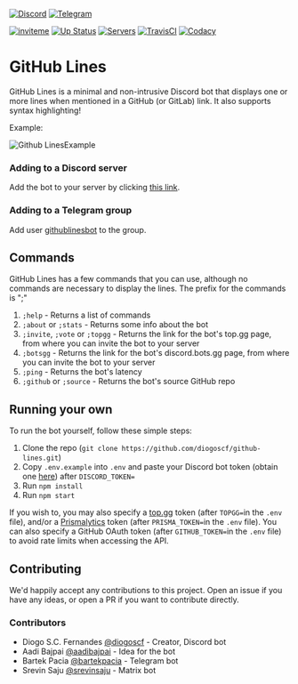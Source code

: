 [![Discord][discord-badge]][discord-link]
[![Telegram][telegram-badge]][telegram-link]

[![inviteme][discord-topgg-badge]][discord-link]
[![Up Status][discord-topgg-status-badge]][discord-link]
[![Servers][discord-topgg-servers-badge]][discord-link]
[![TravisCI][travis-badge]][travis-link]
[![Codacy][codacy-badge]][codacy-link]


# GitHub Lines

GitHub Lines is a minimal and non-intrusive Discord bot that displays one or
more lines when mentioned in a GitHub (or GitLab) link. It also supports syntax
highlighting!

Example:

![Github LinesExample][example-image]

### Adding to a Discord server

Add the bot to your server by clicking [this link][discord-add-link].


### Adding to a Telegram group

Add user [githublinesbot][telegram-link] to the group.

## Commands

GitHub Lines has a few commands that you can use, although no commands are
necessary to display the lines. The prefix for the commands is ";"

 1. `;help` - Returns a list of commands
 2. `;about` or `;stats` - Returns some info about the bot
 3. `;invite`, `;vote` or `;topgg` - Returns the link for the bot's top.gg page,
    from where you can invite the bot to your server
 4. `;botsgg` - Returns the link for the bot's discord.bots.gg page, from where
    you can invite the bot to your server
 5. `;ping` - Returns the bot's latency
 6. `;github` or `;source` - Returns the bot's source GitHub repo

## Running your own

To run the bot yourself, follow these simple steps:

 1. Clone the repo (`git clone https://github.com/diogoscf/github-lines.git`)
 2. Copy `.env.example` into `.env` and paste your Discord bot token (obtain one
    [here](https://discord.com/developers/applications/)) after `DISCORD_TOKEN=`
 3. Run `npm install`
 4. Run `npm start`

If you wish to, you may also specify a [top.gg](https://top.gg/) token (after
`TOPGG=`in the `.env` file), and/or a
[Prismalytics](https://prismalytics.herokuapp.com) token (after
`PRISMA_TOKEN=`in the `.env` file). You can also specify a GitHub OAuth token
(after `GITHUB_TOKEN=`in the `.env` file) to avoid rate limits when accessing
the API.

## Contributing

We'd happily accept any contributions to this project. Open an issue if you have
any ideas, or open a PR if you want to contribute directly.

### Contributors

- Diogo S.C. Fernandes [@diogoscf](https://github.com/diogoscf/) - Creator,
  Discord bot
- Aadi Bajpai [@aadibajpai](https://github.com/aadibajpai/) - Idea for the bot
- Bartek Pacia [@bartekpacia](https://github.com/bartekpacia) - Telegram bot
- Srevin Saju [@srevinsaju](https://github.com/srevinsaju) - Matrix bot

[example-image]:
    https://github.com/diogoscf/github-lines/raw/master/assets/github-lines-example.PNG

[discord-badge]:
    https://img.shields.io/badge/Discord-5865F2?style=for-the-badge&logo=discord&logoColor=white

[telegram-badge]:
    https://img.shields.io/badge/Telegram-2CA5E0?style=for-the-badge&logo=telegram&logoColor=white

[telegram-link]: https://t.me/githublinesbot

[discord-topgg-badge]:
    https://img.shields.io/static/v1?style=flat&logo=discord&logoColor=FFF&label=&message=invite%20me&color=7289DA

[discord-link]: https://top.gg/bot/708282735227174922

[discord-add-link]: https://discord.com/api/oauth2/authorize?client_id=708282735227174922&permissions=274877933632&scope=bot%20applications.commands

[discord-topgg-status-badge]:
    https://top.gg/api/widget/status/708282735227174922.svg

[discord-topgg-servers-badge]:
    https://top.gg/api/widget/servers/708282735227174922.svg

[codacy-badge]:
    https://api.codacy.com/project/badge/Grade/baf4e71f649147189e973c38fd5cd425

[travis-badge]:
    https://app.travis-ci.com/diogoscf/github-lines.svg?branch=master

[travis-link]: https://app.travis-ci.com/diogoscf/github-lines

[codacy-link]:
    https://app.codacy.com/manual/diogoscf/github-lines?utm_source=github.com&utm_medium=referral&utm_content=diogoscf/github-lines&utm_campaign=Badge_Grade_Dashboard
